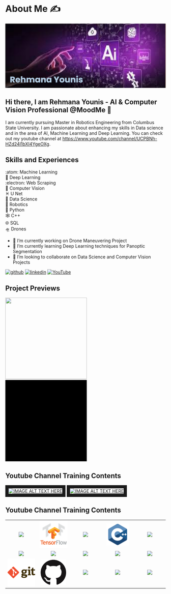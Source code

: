 # About Me :writing_hand:

 
![AI & Computer Vision Professional @MoodMe](https://github.com/RehmanaYounis/RehmanaYounis/blob/main/banner%20(1).png)
## Hi there, I am Rehmana Younis  - AI & Computer Vision Professional @MoodMe 👋
I am currently pursuing Master in Robotics Engineering from Columbus State University. I am passionate about enhancing my skills in Data science and in the area of AI, Machine Learning and Deep Learning. You can check out my youtube channel at   https://www.youtube.com/channel/UCPBNh-HZd24l1bXI4YgeOXg. 

## Skills and Experiences
:atom: Machine Learning <br />
:twisted_rightwards_arrows: Deep Learning<br />
:electron: Web Scraping  <br />
:camera_flash: Computer Vision<br />
:pisces: U Net  <br />
:signal_strength: Data Science<br />
:robot: Robotics<br />
:panda_face: Python<br />
:spider_web: C++ <br />
:globe_with_meridians: SQL<br />
:flying_saucer: Drones<br />




- 🔭 I’m currently working on Drone Maneuvering Project 
- 🌱 I’m currently learning Deep Learning techniques for Panoptic Segmentation 
- 👯 I’m looking to collaborate on Data Science and Computer Vision Projects 


[<img src='https://cdn.jsdelivr.net/npm/simple-icons@3.0.1/icons/github.svg' alt='github' height='40'>](https://github.com/RehmanaYounis)  [<img src='https://cdn.jsdelivr.net/npm/simple-icons@3.0.1/icons/linkedin.svg' alt='linkedin' height='40'>](https://www.linkedin.com/in/https://www.linkedin.com/in/rehmana-younis//)  [<img src='https://cdn.jsdelivr.net/npm/simple-icons@3.0.1/icons/youtube.svg' alt='YouTube' height='40'>](https://www.youtube.com/channel/UCPBNh-HZd24l1bXI4YgeOXg)  

## Project Previews

<p float="left">
  <img src="https://github.com/RehmanaYounis/RehmanaYounis/blob/main/DroneManeuvering_AdobeCreativeCloudExpress%20(1).gif" width=256 height =256 />
  <img src="https://github.com/RehmanaYounis/RehmanaYounis/blob/main/linkden_AdobeCreativeCloudExpress%20(1).gif" width=256 height =256 /> 
 
</p>

## Youtube Channel Training Contents
<p float="left">
 <a href="https://www.youtube.com/watch?v=3svguJ3EFec&list=PLIlynTfqwLjDhQGKJ1xyoMOPiRPJjuPrd&index=1
" target="_blank"><img src="https://i.ytimg.com/vi/3svguJ3EFec/hqdefault.jpg?sqp=-oaymwEbCKgBEF5IVfKriqkDDggBFQAAiEIYAXABwAEG&rs=AOn4CLBRgEOyD0Rq9O3bttppW-d_5PoYKw" 
alt="IMAGE ALT TEXT HERE" width=256 height =256 border="10" /></a>
  <a href="https://www.youtube.com/watch?v=_nmsFCWqnIw&list=PLIlynTfqwLjDhQGKJ1xyoMOPiRPJjuPrd&index=3
" target="_blank"><img src="https://i.ytimg.com/vi/_nmsFCWqnIw/hqdefault.jpg?sqp=-oaymwEbCKgBEF5IVfKriqkDDggBFQAAiEIYAXABwAEG&rs=AOn4CLCyW2xGkhtEXa6vA37MjgX46VmNeA" 
alt="IMAGE ALT TEXT HERE" width=256 height =256 border="10" /></a> 
</p>

## Youtube Channel Training Contents

<table width="200">
<tbody>
    <tr>
        <td align="center" width="150">
            <img src="https://www.jing.fm/clipimg/full/53-537670_python-png-file-python-logo-png.png" width=80 style="max-width: 80%;">
        </td>
        <td align="center" width="150">
          <img src="https://raw.githubusercontent.com/github/explore/80688e429a7d4ef2fca1e82350fe8e3517d3494d/topics/tensorflow/tensorflow.png" style="max-width: 100%;">
        </td>
        <td align="center" width="150">
          <img src="https://images.g2crowd.com/uploads/product/image/large_detail/large_detail_d382c4826ad8a3805f72b9df3ab5b56e/keras.png" style="max-width: 100%;">
        </td>
        <td align="center" width="150">
            <img src="https://raw.githubusercontent.com/github/explore/80688e429a7d4ef2fca1e82350fe8e3517d3494d/topics/cpp/cpp.png" width=80 style="max-width: 80%;">
        </td>
        <td align="center" width="150">
            <img src="https://encrypted-tbn0.gstatic.com/images?q=tbn:ANd9GcSZe1mkg1jqYqyT0yjn7H0xV1ZFtJxAhtA24Q&usqp=CAU" style="max-width: 80%;">
        </td>
    </tr>
    <tr>
        <td align="center">
            <img src="https://camo.githubusercontent.com/51f3745d9afdae550ab11a623452def18da7487a6998837b56845783a24d2012/68747470733a2f2f7777772e706e676974656d2e636f6d2f70696d67732f6d2f3334362d333436303434335f6d616368696e652d6c6561726e696e672d636f757273652d6e6561722d6d652d6d616368696e652d6c6561726e696e672d6c6f676f2e706e67" style="max-width: 80%;">
        </td>
        <td align="center">
            <img src="https://download.logo.wine/logo/MySQL/MySQL-Logo.wine.png" style="max-width: 100%;">
        </td>
        <td align="center">
            <img src="https://encrypted-tbn0.gstatic.com/images?q=tbn:ANd9GcT78HfUCz_DDjpfiOU5Xs1Y4uEaSCOCgUo8UA&usqp=CAU" style="max-width: 100%;">
        </td>
        <td align="center">
            <img src="https://encrypted-tbn0.gstatic.com/images?q=tbn:ANd9GcThlvTrosirogbBvH_DyPS01nL_yuW6HZu7VA&usqp=CAU" width=80 style="max-width: 100%;">
        </td>
        <td align="center">
            <img src="https://encrypted-tbn0.gstatic.com/images?q=tbn:ANd9GcTfRTcyb3SIjUMoIx5B5m3Xcsnln_Wc3F1tsA&usqp=CAU" style="max-width: 100%;">
        </td>
        </tr>
    <tr>
        <td align="center">
            <img src="https://raw.githubusercontent.com/github/explore/80688e429a7d4ef2fca1e82350fe8e3517d3494d/topics/git/git.png" style="max-width: 100%;">
        </td>
        <td align="center">
            <img src="https://raw.githubusercontent.com/github/explore/78df643247d429f6cc873026c0622819ad797942/topics/github/github.png" width=80 style="max-width: 100%;">
        </td>
        <td align="center">
            <img src="https://upload.wikimedia.org/wikipedia/commons/thumb/3/38/Jupyter_logo.svg/180px-Jupyter_logo.svg.png" width=80 style="max-width: 100%;">
        </td>
        <td align="center">
            <img src="https://github.com/bestofjs/bestofjs-webui/raw/master/public/logos/vscode.svg" width="60" style="max-width: 100%;"></a>
        </td>
        <td align="center">
            <img src="https://encrypted-tbn0.gstatic.com/images?q=tbn:ANd9GcRKzHSELj08q3e2BBpFm1z1ArQDAvGtebI2AA&usqp=CAU" width="60" style="max-width: 100%;"></a>
        </td>
</tr>
</tbody></table>












<!---
RehmanaYounis/RehmanaYounis is a ✨ special ✨ repository because its `README.md` (this file) appears on your GitHub profile.
You can click the Preview link to take a look at your changes.
--->
